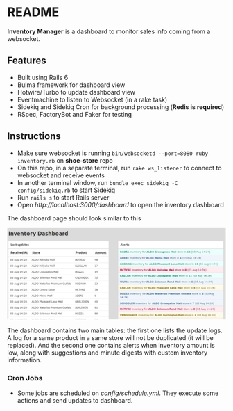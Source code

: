 # README

**Inventory Manager** is a dashboard to monitor sales info coming from a websocket.

## Features
- Built using Rails 6
- Bulma framework for dashboard view
- Hotwire/Turbo to update dashboard view
- Eventmachine to listen to Websocket (in a rake task)
- Sidekiq and Sidekiq Cron for background processing (**Redis is required**)
- RSpec, FactoryBot and Faker for testing


## Instructions
- Make sure websocket is running `bin/websocketd --port=8080 ruby inventory.rb` on **shoe-store** repo
- On this repo, in a separate terminal, run `rake ws_listener` to connect to websocket and receive events
- In another terminal window, run `bundle exec sidekiq -C config/sidekiq.rb` to start Sidekiq
- Run `rails s` to start Rails server
- Open *http://localhost:3000/dashboard* to open the inventory dashboard


The dashboard page should look similar to this

![alt text](dashboard.jpg)

The dashboard contains two main tables: the first one lists the update logs. A log for a same product in a same store will not be duplicated (it will be replaced). And the second one contains alerts when inventory amount is low, along with suggestions and minute digests with custom inventory information.



### Cron Jobs
- Some jobs are scheduled on *config/schedule.yml*. They execute some actions and send updates to dashboard.
